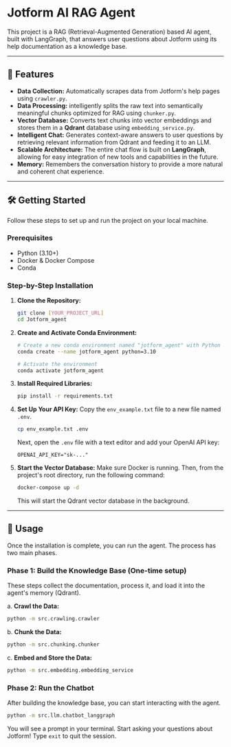 # Jotform AI RAG Agent

This project is a RAG (Retrieval-Augmented Generation) based AI agent, built with LangGraph, that answers user questions about Jotform using its help documentation as a knowledge base.

---

## 🚀 Features

-   **Data Collection:** Automatically scrapes data from Jotform's help pages using `crawler.py`.
-   **Data Processing:** intelligently splits the raw text into semantically meaningful chunks optimized for RAG using `chunker.py`.
-   **Vector Database:** Converts text chunks into vector embeddings and stores them in a **Qdrant** database using `embedding_service.py`.
-   **Intelligent Chat:** Generates context-aware answers to user questions by retrieving relevant information from Qdrant and feeding it to an LLM.
-   **Scalable Architecture:** The entire chat flow is built on **LangGraph**, allowing for easy integration of new tools and capabilities in the future.
-   **Memory:** Remembers the conversation history to provide a more natural and coherent chat experience.

---

## 🛠️ Getting Started

Follow these steps to set up and run the project on your local machine.

### Prerequisites

-   Python (3.10+)
-   Docker & Docker Compose
-   Conda

### Step-by-Step Installation

1.  **Clone the Repository:**
    ```bash
    git clone [YOUR_PROJECT_URL]
    cd Jotform_agent
    ```

2.  **Create and Activate Conda Environment:**
    ```bash
    # Create a new conda environment named "jotform_agent" with Python 3.10
    conda create --name jotform_agent python=3.10

    # Activate the environment
    conda activate jotform_agent
    ```

3.  **Install Required Libraries:**
    ```bash
    pip install -r requirements.txt
    ```

4.  **Set Up Your API Key:**
    Copy the `env_example.txt` file to a new file named `.env`.
    ```bash
    cp env_example.txt .env
    ```
    Next, open the `.env` file with a text editor and add your OpenAI API key:
    ```
    OPENAI_API_KEY="sk-..."
    ```

5.  **Start the Vector Database:**
    Make sure Docker is running. Then, from the project's root directory, run the following command:
    ```bash
    docker-compose up -d
    ```
    This will start the Qdrant vector database in the background.

---

## 🚀 Usage

Once the installation is complete, you can run the agent. The process has two main phases.

### Phase 1: Build the Knowledge Base (One-time setup)

These steps collect the documentation, process it, and load it into the agent's memory (Qdrant).

a. **Crawl the Data:**
```bash
python -m src.crawling.crawler
```

b. **Chunk the Data:**
```bash
python -m src.chunking.chunker
```

c. **Embed and Store the Data:**
```bash
python -m src.embedding.embedding_service
```

### Phase 2: Run the Chatbot

After building the knowledge base, you can start interacting with the agent.
```bash
python -m src.llm.chatbot_langgraph
```
You will see a prompt in your terminal. Start asking your questions about Jotform! Type `exit` to quit the session.